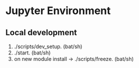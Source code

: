 # Jupyter Environment


## Local development
1. ./scripts/dev_setup. (bat/sh)
2. ./start. (bat/sh)
3. on new module install -> ./scripts/freeze. (bat/sh)